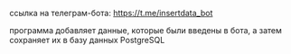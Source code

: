 ссылка на телеграм-бота: https://t.me/insertdata_bot

программа добавляет данные, которые были введены в бота, а затем сохраняет их в базу данных PostgreSQL

